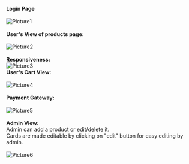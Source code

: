 <b>Login Page </b>
<br/>
<br/>
![Picture1](https://user-images.githubusercontent.com/58240852/169108876-9724de99-31cb-4123-bbe7-b6751bef0e10.png)
<br/>
<br/>
 <b>User's View of products page: </b>
<br/>
<br/>
![Picture2](https://user-images.githubusercontent.com/58240852/169109247-8a387593-f4e6-4e44-9fc9-a2f407287410.png)
<br/>
<br/>
<b>Responsiveness: </b>
<br/>
![Picture3](https://user-images.githubusercontent.com/58240852/169109254-a80e4542-db4f-4b41-8570-1fb14646179a.png)
<br/>
<b> User's Cart View: </b> <br/>
<br/>
![Picture4](https://user-images.githubusercontent.com/58240852/169109260-7feb2209-f2ce-406b-90d1-045cdad2b296.png)
<br/>
<br/>
<b> Payment Gateway: </b>
<br/>
<br/>
![Picture5](https://user-images.githubusercontent.com/58240852/169109264-82aa555b-95c1-4423-bfbe-062d072f4123.png)
<br/>
<br/>
<b>Admin View: </b> <br/>
Admin can add a product or edit/delete it. <br/>
Cards are made editable by clicking on "edit" button for easy editing by admin.<br/><br/>
![Picture6](https://user-images.githubusercontent.com/58240852/169109266-b1f2ceba-183d-46c8-869f-b11ea6c26070.png)
<br/>
